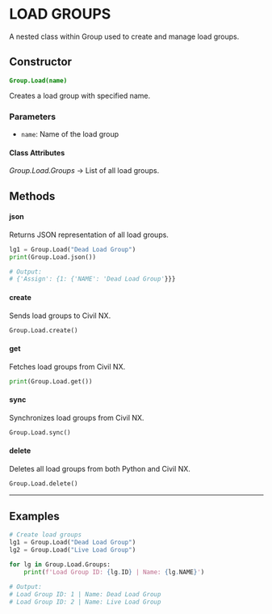 # LOAD GROUPS

A nested class within Group used to create and manage load groups.

## Constructor
**<font color="green">`Group.Load(name)`</font>**

Creates a load group with specified name.

### Parameters
* `name`: Name of the load group

#### Class Attributes
*Group.Load.Groups* -> List of all load groups.  




## Methods

#### json
Returns JSON representation of all load groups.

```py
lg1 = Group.Load("Dead Load Group")
print(Group.Load.json())

# Output:
# {'Assign': {1: {'NAME': 'Dead Load Group'}}}
```

#### create
Sends load groups to Civil NX.

```py
Group.Load.create()
```

#### get
Fetches load groups from Civil NX.

```py
print(Group.Load.get())
```

#### sync
Synchronizes load groups from Civil NX.

```py
Group.Load.sync()
```

#### delete
Deletes all load groups from both Python and Civil NX.

```py
Group.Load.delete()
```

---


## Examples
```py
# Create load groups
lg1 = Group.Load("Dead Load Group")
lg2 = Group.Load("Live Load Group")

for lg in Group.Load.Groups:
    print(f'Load Group ID: {lg.ID} | Name: {lg.NAME}')

# Output:
# Load Group ID: 1 | Name: Dead Load Group
# Load Group ID: 2 | Name: Live Load Group
```


